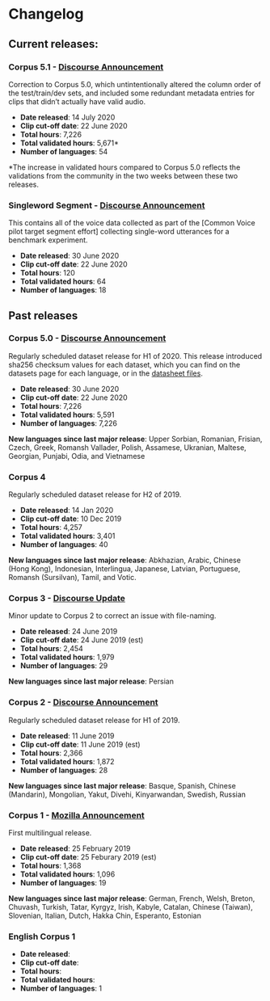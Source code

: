 # Changelog

## Current releases:

### Corpus 5.1 - [Discourse Announcement](https://discourse.mozilla.org/t/common-voice-dataset-release-mid-year-2020/62938/7)

Correction to Corpus 5.0, which untintentionally altered the column order of the test/train/dev sets, and included some redundant metadata entries for clips that didn’t actually have valid audio.

* **Date released**: 14 July 2020
* **Clip cut-off date**: 22 June 2020
* **Total hours**: 7,226
* **Total validated hours**: 5,671*
* **Number of languages**: 54

*The increase in validated hours compared to Corpus 5.0 reflects the validations from the community in the two weeks between these two releases.


### Singleword Segment - [Discourse Announcement](https://discourse.mozilla.org/t/common-voice-dataset-release-mid-year-2020/62938/)

This contains all of the voice data collected as part of the [Common Voice pilot target segment effort] collecting single-word utterances for a benchmark experiment.

* **Date released**: 30 June 2020
* **Clip cut-off date**: 22 June 2020
* **Total hours**: 120
* **Total validated hours**: 64
* **Number of languages**: 18

## Past releases

### Corpus 5.0 - [Discourse Announcement](https://discourse.mozilla.org/t/common-voice-dataset-release-mid-year-2020/62938/)

Regularly scheduled dataset release for H1 of 2020. This release introduced sha256 checksum values for each dataset, which you can find on the datasets page for each language, or in the [datasheet files](datasets/cv-corpus-5.1-2020-06-22.json).

* **Date released**: 30 June 2020
* **Clip cut-off date**: 22 June 2020
* **Total hours**: 7,226
* **Total validated hours**: 5,591
* **Number of languages**: 7,226

**New languages since last major release**: Upper Sorbian, Romanian, Frisian, Czech, Greek, Romansh Vallader, Polish, Assamese, Ukranian, Maltese, Georgian, Punjabi, Odia, and Vietnamese


### Corpus 4

Regularly scheduled dataset release for H2 of 2019.

* **Date released**: 14 Jan 2020
* **Clip cut-off date**: 10 Dec 2019
* **Total hours**: 4,257
* **Total validated hours**: 3,401
* **Number of languages**: 40

**New languages since last major release**: Abkhazian, Arabic, Chinese (Hong Kong), Indonesian, Interlingua, Japanese, Latvian, Portuguese, Romansh (Sursilvan), Tamil, and Votic.


### Corpus 3 - [Discourse Update](https://discourse.mozilla.org/t/common-voice-mid-year-release-more-data-more-languages/41409/16)

Minor update to Corpus 2 to correct an issue with file-naming.

* **Date released**: 24 June 2019
* **Clip cut-off date**: 24 June 2019 (est)
* **Total hours**: 2,454
* **Total validated hours**: 1,979
* **Number of languages**: 29

**New languages since last major release**: Persian

### Corpus 2 - [Discourse Announcement](https://discourse.mozilla.org/t/common-voice-mid-year-release-more-data-more-languages/41409)

Regularly scheduled dataset release for H1 of 2019.

* **Date released**: 11 June 2019
* **Clip cut-off date**: 11 June 2019 (est)
* **Total hours**: 2,366
* **Total validated hours**: 1,872
* **Number of languages**: 28

**New languages since last major release**: Basque, Spanish, Chinese (Mandarin), Mongolian, Yakut, Divehi, Kinyarwandan, Swedish, Russian


### Corpus 1 - [Mozilla Announcement](https://blog.mozilla.org/blog/2019/02/28/sharing-our-common-voices-mozilla-releases-the-largest-to-date-public-domain-transcribed-voice-dataset/)

First multilingual release.

* **Date released**: 25 February 2019
* **Clip cut-off date**: 25 Feburary 2019 (est)
* **Total hours**: 1,368
* **Total validated hours**: 1,096
* **Number of languages**: 19

**New languages since last major release**: German, French, Welsh, Breton, Chuvash, Turkish, Tatar, Kyrgyz, Irish, Kabyle, Catalan, Chinese (Taiwan), Slovenian, Italian, Dutch, Hakka Chin, Esperanto, Estonian


### English Corpus 1

* **Date released**:
* **Clip cut-off date**:
* **Total hours**:
* **Total validated hours**:
* **Number of languages**: 1